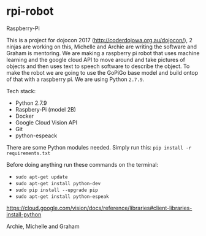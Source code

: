 # rpi-robot
Raspberry-Pi

This is a project for dojocon 2017 (http://coderdojowa.org.au/dojocon/), 2 ninjas are working on this, Michelle and Archie are writing the software and Graham is mentoring. We are making a raspberry pi robot that uses machine learning and the google cloud API to move around and take pictures of objects and then uses text to speech software to describe the object. To make the robot we are going to use the GoPiGo base model and build ontop of that with a raspberry pi. We are using Python `2.7.9`.

Tech stack:

- Python 2.7.9
- Raspbery-Pi (model 2B)
- Docker
- Google Cloud Vision API
- Git
- python-espeack

There are some Python modules needed. Simply run this: `pip install -r requirements.txt`

Before doing anything run these commands on the terminal:

- `sudo apt-get update`
- `sudo apt-get install python-dev`
- `sudo pip install --upgrade pip`
- `sudo apt-get install python-espeak`

https://cloud.google.com/vision/docs/reference/libraries#client-libraries-install-python

Archie, Michelle and Graham
